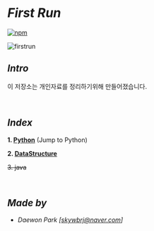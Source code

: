 # *First Run*
[![npm](https://img.shields.io/badge/start%20%3A-18.09.20-orange.svg)]()
 
 ![firstrun](./documents/img/qt.gif)
 
 ## *Intro*
 이 저장소는 개인자료를 정리하기위해 만들어졌습니다.

<br>

## *Index*
 **1. [Python](https://github.com/MoochiPark/first-run/tree/master/JTP)** (Jump to Python)

 **2. [DataStructure](https://github.com/MoochiPark/first-run/tree/master/DataStructure)**

~~3. java~~


<br>

## *Made by*
 - *Daewon Park* *[<skywbrj@naver.com>]*
